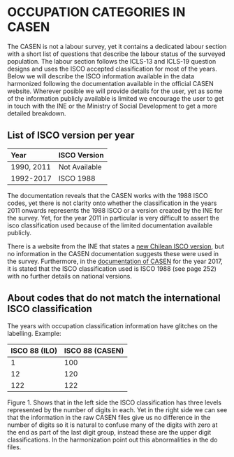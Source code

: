 
# OCCUPATION CATEGORIES IN CASEN

The CASEN is not a labour survey, yet it contains a dedicated labour section with a short list of questions that describe the labour status of the surveyed population. The labour section follows the ICLS-13 and ICLS-19 question designs and uses the ISCO accepted classification for most of the years.
Below we will describe the ISCO information available in the data harmonized following the documentation available in the official CASEN website.  Wherever posible we will provide details for the user, yet as some of the information publicly available is limited we encourage the user to get in touch with the INE or the Ministry of Social Development to get a more detailed breakdown. 

## List of ISCO version per year

 Year	| ISCO Version | 
| :-------	| :-------- | 
| 1990, 2011	| Not Available	|
| 1992-2017	| ISCO 1988	|

The documentation reveals that the CASEN works with the 1988 ISCO codes, yet there is not clarity onto whether the classification in the years 2011 onwards represents the 1988 ISCO or a version created by the INE for the survey. Yet, for the year 2011 in particular is very difficult to assert the isco classification used because of the limited documentation available publicly. 

There is a website from the INE that states a [new Chilean ISCO version](https://www.ine.cl/institucional/buenas-practicas/clasificaciones), but no information in the CASEN documentation suggests these were used in the survey. Furthermore, in the [documentation of CASEN](http://observatorio.ministeriodesarrollosocial.gob.cl/storage/docs/casen/2017/Libro_de_Codigos_Casen_2017.pdf) for the year 2017, it is stated that the ISCO classification used is ISCO 1988 (see page 252) with no further details on national versions. 


## About codes that do not match the international ISCO classification

The years with occupation classification information have glitches on the labelling. Example:


ISCO 88 (ILO)	| ISCO 88 (CASEN) | 
| :-------	| :-------- | 
| 1	| 100	|
| 12	| 120|
| 122	| 122|


Figure 1. Shows that in the left side the ISCO classification has three levels represented by the number of digits in each. Yet in the right side we can see that the information in the raw CASEN files give us no difference in the number of digits so it is natural to confuse many of the digits with zero at the end as part of the last digit group, instead these are the upper digit classifications. In the harmonization point out this abnormalities in the do files.

